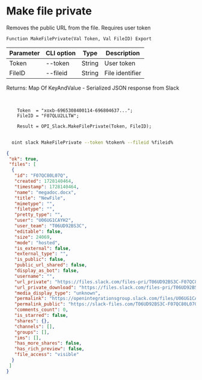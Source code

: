 ﻿---
sidebar_position: 6
---

# Make file private
 Removes the public URL from the file. Requires user token



`Function MakeFilePrivate(Val Token, Val FileID) Export`

  | Parameter | CLI option | Type | Description |
  |-|-|-|-|
  | Token | --token | String | User token |
  | FileID | --fileid | String | File identifier |

  
  Returns:  Map Of KeyAndValue - Serialized JSON response from Slack

<br/>




```bsl title="Code example"
    Token  = "xoxb-6965308400114-696804637...";
    FileID = "F07QLU2LLTW";

    Result = OPI_Slack.MakeFilePrivate(Token, FileID);
```



```sh title="CLI command example"
    
  oint slack MakeFilePrivate --token %token% --fileid %fileid%

```

```json title="Result"
{
 "ok": true,
 "files": [
  {
   "id": "F07QC80L07Q",
   "created": 1728140464,
   "timestamp": 1728140464,
   "name": "megadoc.docx",
   "title": "NewFile",
   "mimetype": "",
   "filetype": "",
   "pretty_type": "",
   "user": "U06UG1CAYH2",
   "user_team": "T06UD92BS3C",
   "editable": false,
   "size": 24069,
   "mode": "hosted",
   "is_external": false,
   "external_type": "",
   "is_public": false,
   "public_url_shared": false,
   "display_as_bot": false,
   "username": "",
   "url_private": "https://files.slack.com/files-pri/T06UD92BS3C-F07QC80L07Q/megadoc.docx",
   "url_private_download": "https://files.slack.com/files-pri/T06UD92BS3C-F07QC80L07Q/download/megadoc.docx",
   "media_display_type": "unknown",
   "permalink": "https://openintegrationsgroup.slack.com/files/U06UG1CAYH2/F07QC80L07Q/megadoc.docx",
   "permalink_public": "https://slack-files.com/T06UD92BS3C-F07QC80L07Q-c69a470141",
   "comments_count": 0,
   "is_starred": false,
   "shares": {},
   "channels": [],
   "groups": [],
   "ims": [],
   "has_more_shares": false,
   "has_rich_preview": false,
   "file_access": "visible"
  }
 ]
}
```
